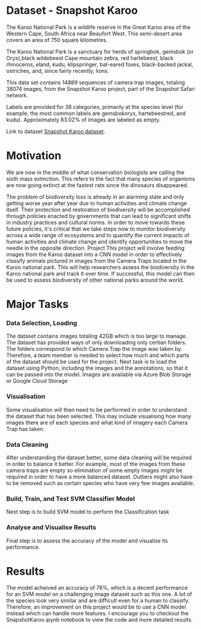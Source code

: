 # Dataset - Snapshot Karoo
The Karoo National Park is a wildlife reserve in the Great Karoo area of the Western Cape, South Africa near Beaufort West. This semi-desert area covers an area of 750 square kilometres.

The Karoo National Park is a sanctuary for herds of springbok, gemsbok (or Oryx),black wildebeest Cape mountain zebra, red hartebeest, black rhinoceros, eland, kudu, klipspringer, bat-eared foxes, black-backed jackal, ostriches, and, since fairly recently, lions.

This data set contains 14889 sequences of camera trap images, totaling 38074 images, from the Snapshot Karoo project, part of the Snapshot Safari network.

Labels are provided for 38 categories, primarily at the species level (for example, the most common labels are gemsbokoryx, hartebeestred, and kudu). Approximately 83.02% of images are labeled as empty.

Link to dataset [Snapshot Karoo dataset](https://lila.science/datasets/snapshot-karoo).

# Motivation
We are now in the middle of what conservation biologists are calling the sixth mass extinction. This refers to the fact that many species of organisms are now going extinct at the fastest rate since the dinosaurs disappeared.

The problem of biodiversity loss is already in an alarming state and only getting worse year after year due to human activities and climate change itself. Their protection and restoration of biodiversity will be accomplished through policies enacted by governments that can lead to significant shifts in industry practices and cultural norms. In order to move towards these future policies, it's critical that we take steps now to monitor biodiversity across a wide range of ecosystems and to quantify the current impacts of human activities and climate change and identify opportunities to move the needle in the opposite direction.
Project This project will involve feeding images from the Karoo dataset into a CNN model in order to effectively classify animals pictured in images from the Camera Traps located in the Karoo national park. This will help researchers assess the biodiversity in the Karoo national park and track it over time. If successful, this model can then be used to assess biodiversity of other national parks around the world.

# Major Tasks
### Data Selection, Loading
The dataset contains images totaling 42GB which is too large to manage. The dataset has provided ways of only downloading only certian folders. The folders correspond to which Camera Trap the image was taken by. Therefore, a team member is needed to select how much and which parts of the dataset should be used for the project.
Next task is to load the dataset using Python, including the images and the annotations, so that it can be passed into the model. 
Images are available via Azure Blob Storage or Google Cloud Storage
### Visualisation
Some visualisation will then need to be performed in order to understand the dataset that has been selected.
This may include visualising how many images there are of each species and what kind of imagery each Camera Trap has taken.
### Data Cleaning
After understanding the dataset better, some data cleaning will be required in order to balance it better. 
For example, most of the images from these camera traps are empty so elimination of some empty images might be required in order to have a more balanced dataset.
Outliers might also have to be removed such as certain species who have very few images available.
### Build, Train, and Test SVM Classifier Model
Next step is to build SVM model to perform the Classification task
### Analyse and Visualise Results
Final step is to assess the accuracy of the model and visualise its performance. 

# Results

The model acheived an accuracy of 76%, which is a decent performance for an SVM model on a challenging image dataset such as this one. A lot of the species look very similar and are difficult even for a human
to classify. Therefore, an improvement on this project would be to use a CNN model instead which can handle more features. I encourage you to checkout the SnapshotKaroo.ipynb notebook to view the code and more detailed results.

